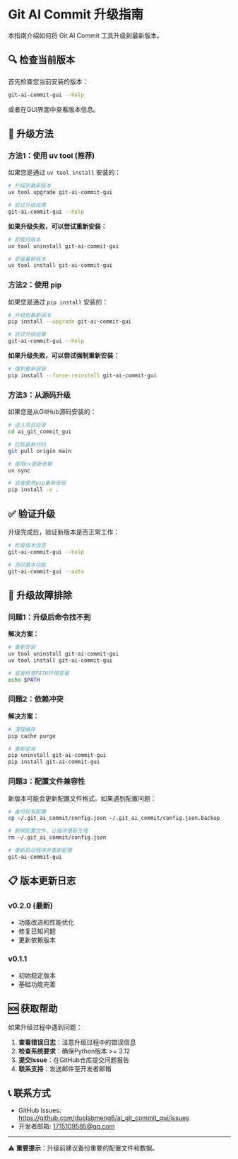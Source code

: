 # Git AI Commit 升级指南

本指南介绍如何将 Git AI Commit 工具升级到最新版本。

## 🔍 检查当前版本

首先检查您当前安装的版本：

```bash
git-ai-commit-gui --help
```

或者在GUI界面中查看版本信息。

## 🚀 升级方法

### 方法1：使用 uv tool (推荐)

如果您是通过 `uv tool install` 安装的：

```bash
# 升级到最新版本
uv tool upgrade git-ai-commit-gui

# 验证升级结果
git-ai-commit-gui --help
```

**如果升级失败，可以尝试重新安装：**
```bash
# 卸载旧版本
uv tool uninstall git-ai-commit-gui

# 安装最新版本
uv tool install git-ai-commit-gui
```

### 方法2：使用 pip

如果您是通过 `pip install` 安装的：

```bash
# 升级到最新版本
pip install --upgrade git-ai-commit-gui

# 验证升级结果
git-ai-commit-gui --help
```

**如果升级失败，可以尝试强制重新安装：**
```bash
# 强制重新安装
pip install --force-reinstall git-ai-commit-gui
```

### 方法3：从源码升级

如果您是从GitHub源码安装的：

```bash
# 进入项目目录
cd ai_git_commit_gui

# 拉取最新代码
git pull origin main

# 使用uv更新依赖
uv sync

# 或者使用pip重新安装
pip install -e .
```

## ✅ 验证升级

升级完成后，验证新版本是否正常工作：

```bash
# 检查版本信息
git-ai-commit-gui --help

# 测试基本功能
git-ai-commit-gui --auto
```

## 🔧 升级故障排除

### 问题1：升级后命令找不到

**解决方案：**
```bash
# 重新安装
uv tool uninstall git-ai-commit-gui
uv tool install git-ai-commit-gui

# 或者检查PATH环境变量
echo $PATH
```

### 问题2：依赖冲突

**解决方案：**
```bash
# 清理缓存
pip cache purge

# 重新安装
pip uninstall git-ai-commit-gui
pip install git-ai-commit-gui
```

### 问题3：配置文件兼容性

新版本可能会更新配置文件格式。如果遇到配置问题：

```bash
# 备份现有配置
cp ~/.git_ai_commit/config.json ~/.git_ai_commit/config.json.backup

# 删除配置文件，让程序重新生成
rm ~/.git_ai_commit/config.json

# 重新启动程序并重新配置
git-ai-commit-gui
```

## 📋 版本更新日志

### v0.2.0 (最新)
- 功能改进和性能优化
- 修复已知问题
- 更新依赖版本

### v0.1.1
- 初始稳定版本
- 基础功能完善

## 🆘 获取帮助

如果升级过程中遇到问题：

1. **查看错误日志**：注意升级过程中的错误信息
2. **检查系统要求**：确保Python版本 >= 3.12
3. **提交Issue**：在GitHub仓库提交问题报告
4. **联系支持**：发送邮件至开发者邮箱

## 📞 联系方式

- GitHub Issues: https://github.com/duolabmeng6/ai_git_commit_gui/issues
- 开发者邮箱: 1715109585@qq.com

---

⚠️ **重要提示**：升级前建议备份重要的配置文件和数据。
